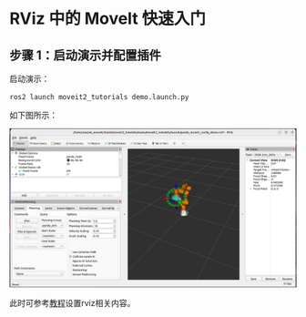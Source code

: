 # RViz 中的 MoveIt 快速入门

## 步骤 1：启动演示并配置插件

启动演示：

```
ros2 launch moveit2_tutorials demo.launch.py
```

如下图所示：

![rviz1](./imgs/1.png)

此时可参考[教程](https://moveit.picknik.ai/main/doc/tutorials/quickstart_in_rviz/quickstart_in_rviz_tutorial.html)设置rviz相关内容。